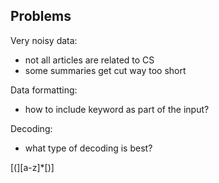 ## Problems

Very noisy data: 
- not all articles are related to CS
- some summaries get cut way too short 

Data formatting:
- how to include keyword as part of the input? 

Decoding:
- what type of decoding is best? 



[(][a-z]*[)]